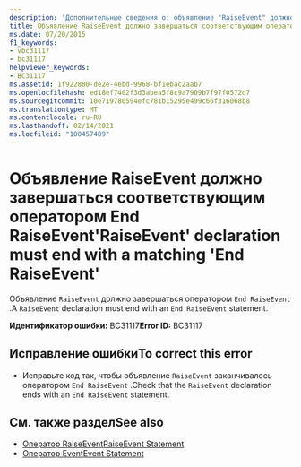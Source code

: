```yaml
---
description: 'Дополнительные сведения о: объявление "RaiseEvent" должно заканчиваться соответствующим оператором "End RaiseEvent"'
title: Объявление RaiseEvent должно завершаться соответствующим оператором End RaiseEvent
ms.date: 07/20/2015
f1_keywords:
- vbc31117
- bc31117
helpviewer_keywords:
- BC31117
ms.assetid: 1f922880-de2e-4ebd-9968-bf1ebac2aab7
ms.openlocfilehash: ed18ef7402f3d3abea5f8c9a7909b7f97f0572d7
ms.sourcegitcommit: 10e719780594efc781b15295e499c66f316068b8
ms.translationtype: MT
ms.contentlocale: ru-RU
ms.lasthandoff: 02/14/2021
ms.locfileid: "100457489"
---
```

# <a name="raiseevent-declaration-must-end-with-a-matching-end-raiseevent"></a><span data-ttu-id="4bf0f-103">Объявление RaiseEvent должно завершаться соответствующим оператором End RaiseEvent</span><span class="sxs-lookup"><span data-stu-id="4bf0f-103">'RaiseEvent' declaration must end with a matching 'End RaiseEvent'</span></span>

<span data-ttu-id="4bf0f-104">Объявление `RaiseEvent` должно завершаться оператором `End RaiseEvent` .</span><span class="sxs-lookup"><span data-stu-id="4bf0f-104">A `RaiseEvent` declaration must end with an `End RaiseEvent` statement.</span></span>  
  
 <span data-ttu-id="4bf0f-105">**Идентификатор ошибки:** BC31117</span><span class="sxs-lookup"><span data-stu-id="4bf0f-105">**Error ID:** BC31117</span></span>  
  
## <a name="to-correct-this-error"></a><span data-ttu-id="4bf0f-106">Исправление ошибки</span><span class="sxs-lookup"><span data-stu-id="4bf0f-106">To correct this error</span></span>  
  
- <span data-ttu-id="4bf0f-107">Исправьте код так, чтобы объявление `RaiseEvent` заканчивалось оператором `End RaiseEvent` .</span><span class="sxs-lookup"><span data-stu-id="4bf0f-107">Check that the `RaiseEvent` declaration ends with an `End RaiseEvent` statement.</span></span>  
  
## <a name="see-also"></a><span data-ttu-id="4bf0f-108">См. также раздел</span><span class="sxs-lookup"><span data-stu-id="4bf0f-108">See also</span></span>

- [<span data-ttu-id="4bf0f-109">Оператор RaiseEvent</span><span class="sxs-lookup"><span data-stu-id="4bf0f-109">RaiseEvent Statement</span></span>](../language-reference/statements/raiseevent-statement.md)
- [<span data-ttu-id="4bf0f-110">Оператор Event</span><span class="sxs-lookup"><span data-stu-id="4bf0f-110">Event Statement</span></span>](../language-reference/statements/event-statement.md)
